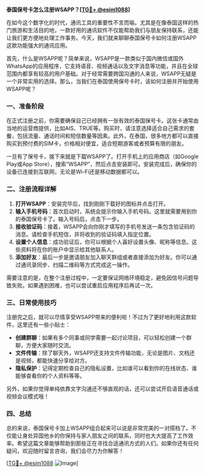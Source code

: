 **泰国保号卡怎么注册WSAPP？[[TG💪+ @esim1088](https://t.me/s/esim1088)]**

在如今这个数字化的时代，通讯工具的重要性不言而喻。尤其是在像泰国这样的热门旅游和生活目的地，一款好用的通讯软件不仅能帮助我们与朋友保持联系，还能让我们更方便地处理工作事务。今天，我们就来聊聊泰国保号卡如何注册WSAPP这款功能强大的通讯应用。

首先，什么是WSAPP呢？简单来说，WSAPP是一款类似于国内微信或国外WhatsApp的应用程序，它支持语音、视频通话以及文字消息等功能，并且在全球范围内都享有较高的用户基础。对于经常需要跨国沟通的人来说，WSAPP无疑是一个非常实用的选择。那么，当我们在泰国使用保号卡时，该如何注册并开始使用WSAPP呢？

### 一、准备阶段

在正式注册之前，你需要确保自己已经拥有一张有效的泰国保号卡。这张卡通常由当地的运营商提供，比如AIS、TRUE等。购买时，请注意选择适合自己需求的套餐，包括流量、通话时间和短信数量等因素。此外，在泰国，很多地方都可以直接购买到预付费的SIM卡，价格相对便宜，适合短期游客或者预算有限的朋友。

一旦有了保号卡，接下来就是下载WSAPP了。打开手机上的应用商店（如Google Play或App Store），搜索“WSAPP”，然后点击安装即可。安装完成后，确保你的设备已连接到互联网，无论是Wi-Fi还是移动数据都可以。

### 二、注册流程详解

1. **打开WSAPP**：安装完毕后，找到刚刚下载好的图标并点击打开。
2. **输入手机号码**：首次启动时，系统会提示你输入手机号码。这里就需要用到你的泰国保号卡了。输入号码后，点击下一步。
3. **接收验证码**：接着，WSAPP会向你刚才填写的手机号发送一条包含验证码的消息。请检查手机短信，并将收到的验证码填入指定位置。
4. **设置个人信息**：成功验证后，你可以根据个人喜好设置头像、昵称等信息。这些资料将在你的账户中显示给其他联系人。
5. **添加好友**：最后一步是邀请朋友加入聊天群组或者直接添加为好友。你可以通过通讯录同步、扫描二维码等方式完成这一操作。

需要注意的是，在整个注册过程中，一定要保证网络环境稳定，避免因信号问题导致失败。如果遇到困难，也可以尝试重启应用程序后再试一次。

### 三、日常使用技巧

注册完之后，就可以尽情享受WSAPP带来的便利啦！不过为了更好地利用这款软件，这里还有一些小贴士：

- **创建群聊**：如果有多个同事或同学需要一起讨论项目，可以轻松创建一个群聊，方便大家随时交流。
- **文件传输**：除了聊天外，WSAPP还支持文件传输功能，无论是图片、文档还是视频，都能快速分享给对方。
- **隐私保护**：记得定期检查自己的隐私设置，比如谁可以看到你的在线状态、谁能够查看你的个人资料等等。

另外，如果你觉得单纯依靠文字沟通还不够直观的话，还可以尝试开启语音通话或视频会议模式哦！

### 四、总结

总的来说，泰国保号卡加上WSAPP组合起来可以说是非常完美的一对搭档了。不仅能让身处异国他乡的你保持与家人朋友之间的联系，同时也大大提高了工作效率。希望这篇文章能够帮助到那些正在寻找合适通讯方式的人们。如果你还有任何疑问，欢迎随时留言咨询，我们会尽力为你解答！

[[TG💪+ @esim1088](https://t.me/s/esim1088) ![Image](https://i.postimg.cc/4NQfJmqS/Snipaste-2025-05-13-00-14-12.png)]